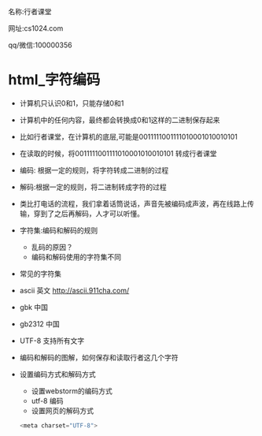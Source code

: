 

名称:行者课堂 

网址:cs1024.com

qq/微信:100000356

# html_字符编码

- 计算机只认识0和1，只能存储0和1
- 计算机中的任何内容，最终都会转换成0和1这样的二进制保存起来
- 比如行者课堂，在计算机的底层,可能是0011111001111010001010010101
- 在读取的时候，将0011111001111010001010010101 转成行者课堂

- 编码: 根据一定的规则，将字符转成二进制的过程

- 解码:根据一定的规则，将二进制转成字符的过程
- 类比打电话的流程，我们拿着话筒说话，声音先被编码成声波，再在线路上传输，穿到了之后再解码，人才可以听懂。

- 字符集:编码和解码的规则
  - 乱码的原因？
  - 编码和解码使用的字符集不同

-   常见的字符集
  - ascii 英文  http://ascii.911cha.com/ 
  - gbk  中国
  - gb2312 中国
  - UTF-8   支持所有文字
  - 编码和解码的图解，如何保存和读取行者这几个字符

- 设置编码方式和解码方式

  - 设置webstorm的编码方式
  - utf-8 编码
  - 设置网页的解码方式

  ```javascript
  <meta charset="UTF-8">
  ```

  









